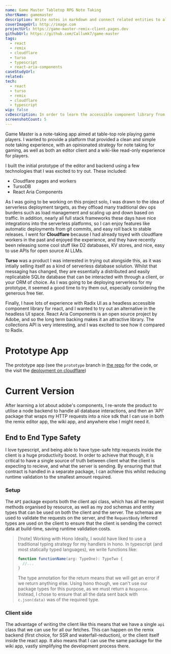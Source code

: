 ```yaml
---
name: Game Master Tabletop RPG Note Taking
shortName: gamemaster
description: Write notes in markdown and connect related entities to always find the note that you need.
coverImageUrl: http://image.com
projectUrl: https://game-master-remix-client.pages.dev
githubUrl: https://github.com/Callumk7/game-master
tags:
  - react
  - remix
  - cloudflare
  - turso
  - typescript
  - react-aria-components
caseStudyUrl: 
related: 
tech:
  - react
  - turso
  - remix
  - cloudflare
  - typescript
wip: false
cvDescription: In order to learn the accessible component library from adobe, I created this project to combine various principles such as optimistic updates, serverless environments and monorepos.
screenshotCount: 5
---
```


Game Master is a note-taking app aimed at table-top role playing game players. I wanted to provide a platform that provided a clean and simple note taking experience, with an opinionated strategy for note taking for gaming, as well as both an editor client and a wiki-like read-only experience for players. 

I built the initial prototype of the editor and backend using a few technologies that I was excited to try out. These included:

- Cloudflare pages and workers
- TursoDB
- React Aria Components

As I was going to be working on this project solo, I was drawn to the idea of serverless deployment targets, as they offload many traditional dev ops burdens such as load management and scaling up and down based on traffic. In addition, nearly all full stack frameworks these days have nice integrations into the serverless platforms, so I can enjoy features like automatic deployments from git commits, and easy roll back to stable releases. I went for **Cloudflare** because I had already toyed with cloudflare workers in the past and enjoyed the experience, and they have recently been releasing some cool stuff like D2 databases, KV stores, and nice, easy to use APIs for open source AI LLMs. 

**Turso**  was a product I was interested in trying out alongside this, as it was intially selling itself as a kind of serverless database solution. Whilst that messaging has changed, they are essentially a distributed and easily replicatable SQLite database that can be interacted with through a client, or your ORM of choice. As I was going to be deploying serverless for my prototype, it seemed a good time to try them out, especially considering the generous free tier. 

Finally, I have lots of experience with Radix UI as a headless accessible component library for react, and I wanted to try out an alternative in the headless UI space. React Aria Components is an open source project by Adobe, and so the long term backing makes it an attractive library. The collections API is very interesting, and I was excited to see how it compared to Radix.

# Prototype App

The prototype app (see the `prototype` branch in [the repo](https://github.com/Callumk7/game-master) for the code, or the visit the [deployment on cloudflare](https://game-master-remix-client.pages.dev))

# Current Version

After learning a lot about adobe's components, I re-wrote the product to utilise a node backend to handle all database interactions, and then an 'API' package that wraps my HTTP requests into a nice sdk that I can use in both the remix editor app, the wiki app, and anywhere else I might need it.

## End to End Type Safety

I love typescript, and being able to have type-safe http requests inside the client is a huge productivity boost. In order to achieve that though, it is critical to have a single source of truth between client what the client is expecting to recieve, and what the server is sending. By ensuring that that contract is handled in a separate package, I can achieve this whilst reducing runtime validation to the smallest amount required. 

### Setup

The `API` package exports both the client api class, which has all the request methods organised by resource, as well as my zod schemas and entity types that can be used on both the client and the server. The schemas are used to validate the requests on the server, and the `RequestBody` inferred types are used on the client to ensure that the client is sending the correct data at build-time, saving runtime validation costs. 

> [!note] Working with Hono
> Ideally, I would have liked to use a traditional typing strategy for my handlers in hono. In typescript (and most statically typed languages), we write functions like:
> ```ts
> function functionName(arg: TypeOne): TypeTwo {
>   //...
> }
> ```
> The type annotation for the return means that we will get an error if we return anything else. Using hono though, we can't use our package types for this purpose, as we must return a `Response`.
> Instead, I chose to ensure that all the data sent back with `c.json(data)` was of the required type. 

### Client side

The advantage of writing the client like this means that we have a single `api` class that we can use for all our fetches. This can happen on the remix backend (first choice, for SSR and waterfall-reduction), or the client itself inside the react app. It also means that I can use the same package for the wiki app, vastly simplifying the development process there.
